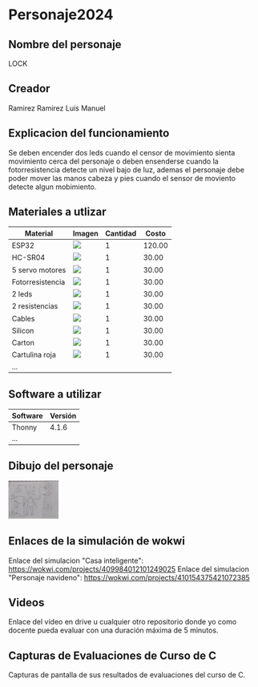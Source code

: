 # Personaje2024
## Nombre del personaje
LOCK
## Creador
Ramirez Ramirez Luis Manuel
## Explicacion del funcionamiento
Se deben encender dos leds cuando el censor de movimiento sienta movimiento cerca del personaje o deben ensenderse cuando la fotorresistencia detecte un nivel bajo de luz, ademas el personaje debe poder mover las manos cabeza y pies cuando el sensor de moviento detecte algun mobimiento.

## Materiales a utlizar
|Material|Imagen|Cantidad|Costo|
|--|--|--|--|
|ESP32|<img src="https://github.com/user-attachments/assets/0d280367-493e-4f7c-a587-36e1f822116b" width="100"/>|1|120.00|
|HC-SR04|<img width="100" src="https://github.com/user-attachments/assets/e8f3a364-83e3-4194-9eb1-15547012fb1b" />|1|30.00|
|5 servo motores|<img width="100" src="https://www.aranacorp.com/wp-content/uploads/towerpro-servo-sg90.jpg" />|1|30.00|
|Fotorresistencia|<img width="100" src="https://wp.7robot.net/wp-content/uploads/2018/07/LDR_Arduino.jpg" />|1|30.00|
|2 leds|<img width="100" src="https://www.steren.com.mx/media/catalog/product/cache/bb0cad18a6adb5d17b0efd58f4201a2f/image/1709082e0/led-de-5-mm-color-rojo-claro.jpg" />|1|30.00|
|2 resistencias|<img width="100" src="https://uelectronics.com/wp-content/uploads/2023/03/Resistencias-1W.jpg" />|1|30.00|
|Cables|<img width="100" src="https://http2.mlstatic.com/D_NQ_NP_2X_637462-MLM44450253267_122020-F.webp" />|1|30.00|
|Silicon|<img width="100" src="https://www.officedepot.com.mx/medias/61154-1200ftw?context=bWFzdGVyfHJvb3R8NzA3MDl8aW1hZ2UvZ2lmfGFHSmlMMmcwTlM4NU1EY3dOVEkzTnpBNU1qRTBMbWRwWmd8MjRlNzhkZGIzY2M2M2Q1MjkyYWZmZDBmMzk5ODE0NzUzYWRhOWQ3ZDFkMGFlNTAxNzIxYmFjNmYwZTAxMzA5Yg" />|1|30.00|
|Carton|<img width="100" src="https://m.media-amazon.com/images/I/61Fwr6MU17L._AC_SX679_.jpg" />|1|30.00|
|Cartulina roja|<img width="100" src="https://papeleriadelahorro.mx/cdn/shop/products/0001_x800_6bc9c6f9-dbf4-43a9-944d-760c48e9e427.jpg?v=1675381930&width=1600" />|1|30.00|
|...||||

## Software a utilizar
|Software|Versión|
|--|--|
|Thonny|4.1.6|
|...||

## Dibujo del personaje
<img width="100" src="https://github.com/RamirezLuisManuel/PersonajeNavidenio2024/blob/main/Dibujo.jpg?raw=true"/>

## Enlaces de la simulación de wokwi
Enlace del simulacion "Casa inteligente":
https://wokwi.com/projects/409984012101249025
Enlace del simulacion "Personaje navideno":
https://wokwi.com/projects/410154375421072385


## Videos
Enlace del vídeo en drive u cualquier otro repositorio donde yo como docente pueda evaluar con una duración máxima de 5 minutos.

## Capturas de Evaluaciones de Curso de C
Capturas de pantalla de sus resultados de evaluaciones del curso de C.
